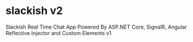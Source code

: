 # slackish v2
Slackish Real Time Chat App Powered By ASP.NET Core, SignalR, Angular Reflective Injector and Custom Elements v1
